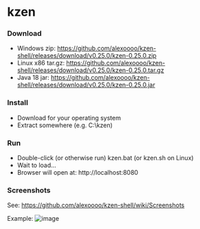 # kzen

### Download
- Windows zip: https://github.com/alexoooo/kzen-shell/releases/download/v0.25.0/kzen-0.25.0.zip
- Linux x86 tar.gz: https://github.com/alexoooo/kzen-shell/releases/download/v0.25.0/kzen-0.25.0.tar.gz
- Java 18 jar: https://github.com/alexoooo/kzen-shell/releases/download/v0.25.0/kzen-0.25.0.jar

### Install
- Download for your operating system
- Extract somewhere (e.g. C:\kzen)

### Run
- Double-click (or otherwise run) kzen.bat (or kzen.sh on Linux)
- Wait to load...
- Browser will open at: http://localhost:8080

### Screenshots
See: https://github.com/alexoooo/kzen-shell/wiki/Screenshots

Example:
![image](https://user-images.githubusercontent.com/4985552/142746508-a91844fd-6de4-4683-8ccc-0292e352eb1a.png)
